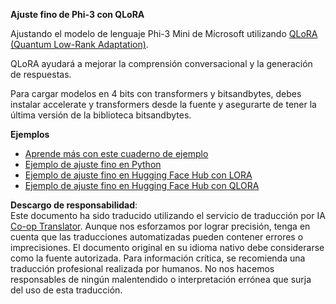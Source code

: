 <!--
CO_OP_TRANSLATOR_METADATA:
{
  "original_hash": "54b6b824568d4decb574b9e117c4f5f7",
  "translation_date": "2025-03-27T15:06:54+00:00",
  "source_file": "md\\03.FineTuning\\FineTuning_Qlora.md",
  "language_code": "es"
}
-->
**Ajuste fino de Phi-3 con QLoRA**

Ajustando el modelo de lenguaje Phi-3 Mini de Microsoft utilizando [QLoRA (Quantum Low-Rank Adaptation)](https://github.com/artidoro/qlora).

QLoRA ayudará a mejorar la comprensión conversacional y la generación de respuestas.

Para cargar modelos en 4 bits con transformers y bitsandbytes, debes instalar accelerate y transformers desde la fuente y asegurarte de tener la última versión de la biblioteca bitsandbytes.

**Ejemplos**
- [Aprende más con este cuaderno de ejemplo](../../../../code/03.Finetuning/Phi_3_Inference_Finetuning.ipynb)
- [Ejemplo de ajuste fino en Python](../../../../code/03.Finetuning/FineTrainingScript.py)
- [Ejemplo de ajuste fino en Hugging Face Hub con LORA](../../../../code/03.Finetuning/Phi-3-finetune-lora-python.ipynb)
- [Ejemplo de ajuste fino en Hugging Face Hub con QLORA](../../../../code/03.Finetuning/Phi-3-finetune-qlora-python.ipynb)

**Descargo de responsabilidad**:  
Este documento ha sido traducido utilizando el servicio de traducción por IA [Co-op Translator](https://github.com/Azure/co-op-translator). Aunque nos esforzamos por lograr precisión, tenga en cuenta que las traducciones automatizadas pueden contener errores o imprecisiones. El documento original en su idioma nativo debe considerarse como la fuente autorizada. Para información crítica, se recomienda una traducción profesional realizada por humanos. No nos hacemos responsables de ningún malentendido o interpretación errónea que surja del uso de esta traducción.